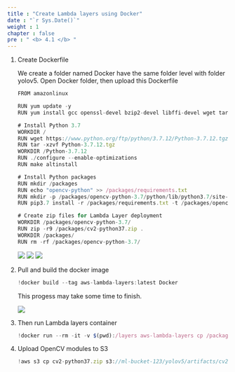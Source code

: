 ```yaml
---
title : "Create Lambda layers using Docker"
date : "`r Sys.Date()`"
weight : 1
chapter : false
pre : " <b> 4.1 </b> "
---
```



1. Create Dockerfile
    
    We create a folder named Docker have the same folder level with folder yolov5. Open Docker folder, then upload this Dockerfile
    
    ```jsx
    FROM amazonlinux
    
    RUN yum update -y
    RUN yum install gcc openssl-devel bzip2-devel libffi-devel wget tar gzip zip zlib-devel make -y
    
    # Install Python 3.7
    WORKDIR /
    RUN wget https://www.python.org/ftp/python/3.7.12/Python-3.7.12.tgz
    RUN tar -xzvf Python-3.7.12.tgz
    WORKDIR /Python-3.7.12
    RUN ./configure --enable-optimizations
    RUN make altinstall
    
    # Install Python packages
    RUN mkdir /packages
    RUN echo "opencv-python" >> /packages/requirements.txt
    RUN mkdir -p /packages/opencv-python-3.7/python/lib/python3.7/site-packages
    RUN pip3.7 install -r /packages/requirements.txt -t /packages/opencv-python-3.7/python/lib/python3.7/site-packages
    
    # Create zip files for Lambda Layer deployment
    WORKDIR /packages/opencv-python-3.7/
    RUN zip -r9 /packages/cv2-python37.zip .
    WORKDIR /packages/
    RUN rm -rf /packages/opencv-python-3.7/
    ```
    
    ![](../../images/lambda/006.png)
    ![](../../images/lambda/007.png)
    ![](../../images/lambda/008.png)
    
2. Pull and build the docker image
    
    ```jsx
    !docker build --tag aws-lambda-layers:latest Docker
    ```
    
    This progess may take some time to finish.
    
    ![](../../images/lambda/buildimage.png)
    
3. Then run Lambda layers container
    
    ```jsx
    !docker run --rm -it -v $(pwd):/layers aws-lambda-layers cp /packages/cv2-python37.zip /layers
    ```
    
4. Upload OpenCV modules to S3
    
    ```jsx
    !aws s3 cp cv2-python37.zip s3://ml-bucket-123/yolov5/artifacts/cv2-python37.zip
    ```
    